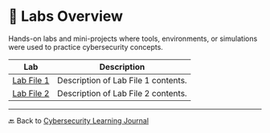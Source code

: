 # 🧪 Labs Overview

Hands-on labs and mini-projects where tools, environments, or simulations were used to practice cybersecurity concepts.

| Lab | Description |
|-----|-------------|
| [Lab File 1](lab-file-1/) | Description of Lab File 1 contents. |
| [Lab File 2](lab-file-2/) | Description of Lab File 2 contents. |

---

🔙 Back to [Cybersecurity Learning Journal](../README.md)

